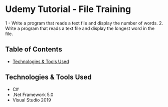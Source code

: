 # Udemy Tutorial - File Training
1 - Write a program that reads a text file and display the number of words.
2. Write a program that reads a text file and display the longest word in the file.

## Table of Contents
* [Technologies & Tools Used](#technologies-&-tools-used)

## Technologies & Tools Used
- C#
- .Net Framework 5.0
- Visual Studio 2019